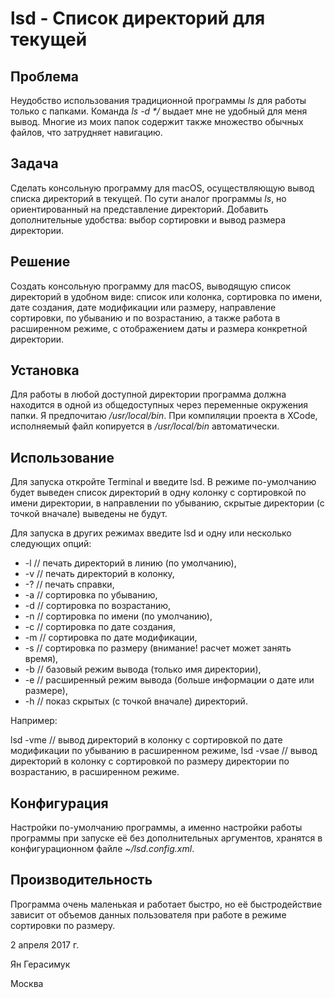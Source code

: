 # lsd - Список директорий для текущей

## Проблема
Неудобство использования традиционной программы _ls_ для работы только с папками. Команда _ls -d */_ выдает мне не удобный для меня вывод. Многие из моих папок содержит также множество обычных файлов, что затрудняет навигацию.

## Задача
Сделать консольную программу для macOS, осуществляющую вывод списка директорий в текущей. По сути аналог программы _ls_, но ориентированный на представление директорий. Добавить дополнительные удобства: выбор сортировки и вывод размера директории.

## Решение
Создать консольную программу для macOS, выводящую список директорий в удобном виде: список или колонка, сортировка по имени, дате создания, дате модификации или размеру, направление сортировки, по убыванию и по возрастанию, а также работа в расширенном режиме, с отображением даты и размера конкретной директории.

## Установка
Для работы в любой доступной директории программа должна находится в одной из общедоступных через переменные окружения папки. Я предпочитаю _/usr/local/bin_. При компиляции проекта в XCode, исполняемый файл копируется в _/usr/local/bin_ автоматически.

## Использование
Для запуска откройте Terminal и введите lsd. В режиме по-умолчанию будет выведен список директорий в одну колонку с сортировкой по имени директории, в направлении по убыванию, скрытые директории (с точкой вначале) выведены не будут.

Для запуска в других режимах введите lsd и одну или несколько следующих опций:
* -l    // печать директорий в линию (по умолчанию),
* -v    // печать директорий в колонку,
* -?    // печать справки,
* -a    // сортировка по убыванию,
* -d    // сортировка по возрастанию,
* -n    // сортировка по имени (по умолчанию),
* -c    // сортировка по дате создания,
* -m    // сортировка по дате модификации,
* -s    // сортировка по размеру (внимание! расчет может занять время),
* -b    // базовый режим вывода (только имя директории),
* -e    // расширенный режим вывода (больше информации о дате или размере),
* -h    // показ скрытых (с точкой вначале) директорий.

Например:

lsd -vme   // вывод директорий в колонку с сортировкой по дате модификации по убыванию в расширенном режиме,
lsd -vsae   // вывод директорий в колонку с сортировкой по размеру директории по возрастанию, в расширенном режиме.

## Конфигурация
Настройки по-умолчанию программы, а именно настройки работы программы при запуске её без дополнительных аргументов, хранятся в конфигурационном файле _~/lsd.config.xml_.

## Производительность
Программа очень маленькая и работает быстро, но её быстродействие зависит от объемов данных пользователя при работе в режиме сортировки по размеру.

2 апреля 2017 г.

Ян Герасимук

Москва
